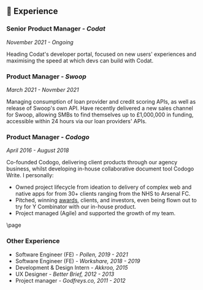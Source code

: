 ## 📄 Experience

### Senior Product Manager _- Codat_

_November 2021 - Ongoing_

Heading Codat's developer portal, focused on new users' experiences and maximising the speed at which devs can build with Codat.

### Product Manager _- Swoop_

_March 2021 - Novmber 2021_

Managing consumption of loan provider and credit scoring APIs, as well as release of Swoop's own API. Have recently delivered a new sales channel for Swoop, allowing SMBs to find themselves up to £1,000,000 in funding, accessible within 24 hours via our loan providers' APIs.

### Product Manager _- Codogo_

_April 2016 - August 2018_

Co-founded Codogo, delivering client products through our agency business, whilst developing in-house collaborative document tool Codogo Write. I personally:

- Owned project lifecycle from ideation to delivery of complex web and native apps for from 30+ clients ranging from the NHS to Arsenal FC.
- Pitched, winning [awards](http://bit.ly/35F6psY), clients, and investors, even being flown out to try for Y Combinator with our in-house product.
- Project managed (Agile) and supported the growth of my team.

\page

### Other Experience

- Software Engineer (FE) _- Pollen, 2019 - 2021_
- Software Engineer (FE) _- Workshare, 2018 - 2019_
- Development & Design Intern _- Akkroo, 2015_
- UX Designer _- Better Brief, 2012 - 2013_
- Project manager _- Godfreys.co, 2011 - 2012_